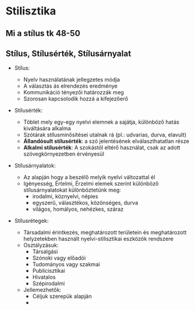 # Stilisztika

## Mi a stílus tk 48-50

## Stílus, Stílusérték, Stílusárnyalat

- Stílus: 
    - Nyelv használatának jellegzetes módja
    - A választás ás elrendezés eredménye
    - Kommunikáció tényezői határozzák meg
    - Szorosan kapcsolodik hozzá a kifejezőerő

 - Stílusérték: 
    - Töblet mely egy-egy nyelvi elemnek a sajátja, különböző hatás kiváltására alkalma
    - Szótárak stílusminősítései utalnak rá (pl.: udvarias, durva, elavult)
    - **Állandósult stílusérték**: a szó jelentésének elválaszthatatlan része
    - **Alkalmi stílusérték**: A szokástól eltérő használat, csak az adott szövegkörnyezetben érvényesül

- Stílusárnyalatok: 
    - Az alapján hogy a beszélő melyik nyelvi változattal él
    - Igényesség, Értelmi, Érzelmi elemek szerint különböző stílusárnyalatokat különböztetünk meg:
        - irodalmi, köznyelvi, népies
        - egyszerű, választékos, közönséges, durva
        - világos, homályos, nehézkes, száraz
    
- Stílusrétegek:
    - Társadalmi érintkezés, meghatározott területein és meghatározott helyzetekben használt nyelvi-stilisztikai eszközök rendszere
    - Osztályzásuk:
        - Társalgási 
        - Szónoki vagy előadói
        - Tudományos vagy szakmai
        - Publicisztikai
        - Hivatalos
        - Szépirodalmi
    - Jellemezhetők:    
        - Céljuk szerepük alapján
        - 


